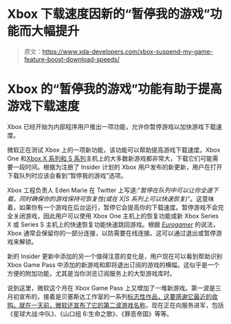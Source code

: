 # Xbox 下载速度因新的“暂停我的游戏”功能而大幅提升

> 原文：<https://www.xda-developers.com/xbox-suspend-my-game-feature-boost-download-speeds/>

# Xbox 的“暂停我的游戏”功能有助于提高游戏下载速度

Xbox 已经开始为内部程序用户推出一项功能，允许你暂停游戏以加快游戏下载速度。

微软正在测试 Xbox 上的一项新功能，该功能可以帮助提高游戏下载速度。Xbox One 和[Xbox X 系列和 S 系列](https://www.xda-developers.com/xbox-series-x-restocks/)主机上的大多数新游戏都非常大，下载它们可能需要一段时间。根据为注册了 Insider 计划的 Xbox 用户发布的新更新，用户在打开下载队列时应该会看到“暂停我的游戏”选项。

Xbox 工程负责人 Eden Marie 在 Twitter 上写道:“*暂停在队列中可以让你全速下载，同时确保你的游戏保持可恢复性(或在 X|S 系列上可以快速恢复)*”。这意味着，如果你有一个游戏在后台运行，暂停它会提高你的下载速度。暂停游戏不会完全关闭游戏，因此用户可以使用 Xbox One 主机上的恢复功能或新 Xbox Series X 或 Series S 主机上的快速恢复功能快速跳回游戏。根据 [*Eurogamer*](https://www.eurogamer.net/articles/2021-03-17-xbox-adds-option-to-increase-download-speeds-by-suspending-game) 的说法，Xbox 通常会保留你的一部分连接，以防需要在线连接。这可以通过退出或暂停游戏来解锁。

新的 Insider 更新中添加的另一个值得注意的变化是，用户现在可以看到帮助识别 Xbox Game Pass 中添加的新游戏和即将退出订阅的游戏的横幅。这似乎是一个方便的附加功能，尤其是当你浏览订阅服务上的大型游戏库时。

说到这里，微软这个月在 Xbox Game Pass 上又增加了一堆新游戏。第一波是三月初宣布的，接着是贝塞斯达工作室的一系列[标志性作品，这要感谢它最近的收购。就在一天前，微软还宣布了它的](https://www.xda-developers.com/xbox-game-pass-bethesda-titles-skyrim-fallout-doom/)[第二波游戏名称](https://www.xda-developers.com/xbox-game-pass-update-wave-2/)，现在正在向服务进军，包括《星球大战:中队》、《山口组 6:生命之歌》、《罪恶帝国》等等。